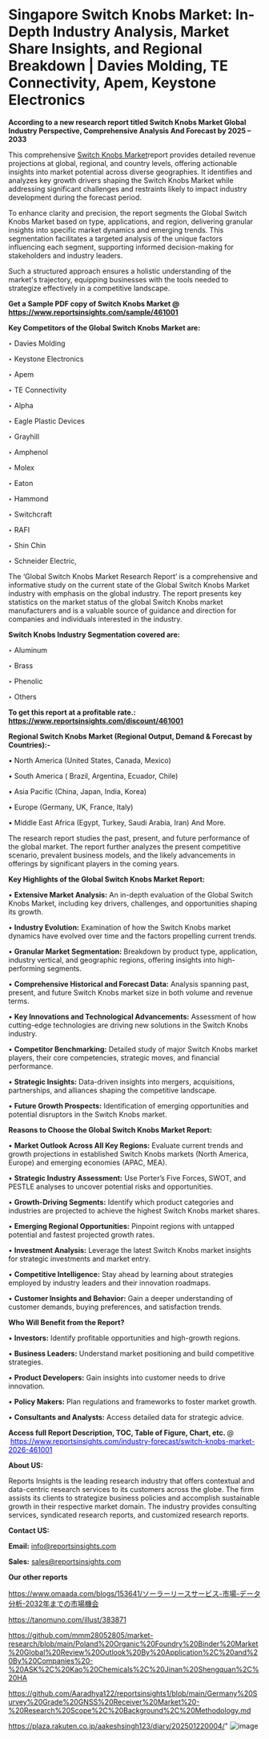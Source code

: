# Singapore Switch Knobs Market: In-Depth Industry Analysis, Market Share Insights, and Regional Breakdown | Davies Molding, TE Connectivity, Apem, Keystone Electronics

<strong>According to a new research report titled Switch Knobs Market Global Industry Perspective, Comprehensive Analysis And Forecast by 2025 – 2033</strong>

This comprehensive <a href=https://www.reportsinsights.com/sample/461001>Switch Knobs Market</a>report provides detailed revenue projections at global, regional, and country levels, offering actionable insights into market potential across diverse geographies. It identifies and analyzes key growth drivers shaping the Switch Knobs Market while addressing significant challenges and restraints likely to impact industry development during the forecast period.

To enhance clarity and precision, the report segments the Global Switch Knobs Market based on type, applications, and region, delivering granular insights into specific market dynamics and emerging trends. This segmentation facilitates a targeted analysis of the unique factors influencing each segment, supporting informed decision-making for stakeholders and industry leaders.

Such a structured approach ensures a holistic understanding of the market's trajectory, equipping businesses with the tools needed to strategize effectively in a competitive landscape.

<strong>Get a Sample PDF copy of Switch Knobs Market </strong><strong>@<a href=https://www.reportsinsights.com/sample/461001 style=color:#0000ff;> https://www.reportsinsights.com/sample/461001</a></strong></font>

<strong>Key Competitors of the Global Switch Knobs Market are:</strong>

‣ Davies Molding

‣ Keystone Electronics

‣ Apem

‣ TE Connectivity

‣ Alpha

‣ Eagle Plastic Devices

‣ Grayhill

‣ Amphenol

‣ Molex

‣ Eaton

‣ Hammond

‣ Switchcraft

‣ RAFI

‣ Shin Chin

‣ Schneider Electric,

The ‘Global Switch Knobs Market Research Report’ is a comprehensive and informative study on the current state of the Global Switch Knobs Market industry with emphasis on the global industry. The report presents key statistics on the market status of the global Switch Knobs market manufacturers and is a valuable source of guidance and direction for companies and individuals interested in the industry.

<strong>Switch Knobs Industry Segmentation covered are:</strong>

‣ Aluminum

‣ Brass

‣ Phenolic

‣ Others

<strong>To get this report at a profitable rate.: <a href=https://www.reportsinsights.com/discount/461001 style=color:#0000ff;>https://www.reportsinsights.com/discount/461001</a></strong></font>

<strong>Regional Switch Knobs Market (Regional Output, Demand &amp; Forecast by Countries):-</strong>

• North America (United States, Canada, Mexico)

• South America ( Brazil, Argentina, Ecuador, Chile)

• Asia Pacific (China, Japan, India, Korea)

• Europe (Germany, UK, France, Italy)

• Middle East Africa (Egypt, Turkey, Saudi Arabia, Iran) And More.

The research report studies the past, present, and future performance of the global market. The report further analyzes the present competitive scenario, prevalent business models, and the likely advancements in offerings by significant players in the coming years.

<strong>Key Highlights of the Global Switch Knobs Market Report:</strong>

• <strong>Extensive Market Analysis:</strong> An in-depth evaluation of the Global Switch Knobs Market, including key drivers, challenges, and opportunities shaping its growth.

• <strong>Industry Evolution:</strong> Examination of how the Switch Knobs market dynamics have evolved over time and the factors propelling current trends.

• <strong>Granular Market Segmentation:</strong> Breakdown by product type, application, industry vertical, and geographic regions, offering insights into high-performing segments.

• <strong>Comprehensive Historical and Forecast Data:</strong> Analysis spanning past, present, and future Switch Knobs market size in both volume and revenue terms.

• <strong>Key Innovations and Technological Advancements:</strong> Assessment of how cutting-edge technologies are driving new solutions in the Switch Knobs industry.

• <strong>Competitor Benchmarking:</strong> Detailed study of major Switch Knobs market players, their core competencies, strategic moves, and financial performance.

• <strong>Strategic Insights:</strong> Data-driven insights into mergers, acquisitions, partnerships, and alliances shaping the competitive landscape.

• <strong>Future Growth Prospects:</strong> Identification of emerging opportunities and potential disruptors in the Switch Knobs market.

<strong>Reasons to Choose the Global Switch Knobs Market Report:</strong>

• <strong>Market Outlook Across All Key Regions:</strong> Evaluate current trends and growth projections in established Switch Knobs markets (North America, Europe) and emerging economies (APAC, MEA).

• <strong>Strategic Industry Assessment:</strong> Use Porter’s Five Forces, SWOT, and PESTLE analyses to uncover potential risks and opportunities.

• <strong>Growth-Driving Segments:</strong> Identify which product categories and industries are projected to achieve the highest Switch Knobs market shares.

• <strong>Emerging Regional Opportunities:</strong> Pinpoint regions with untapped potential and fastest projected growth rates.

• <strong>Investment Analysis:</strong> Leverage the latest Switch Knobs market insights for strategic investments and market entry.

• <strong>Competitive Intelligence:</strong> Stay ahead by learning about strategies employed by industry leaders and their innovation roadmaps.

• <strong>Customer Insights and Behavior:</strong> Gain a deeper understanding of customer demands, buying preferences, and satisfaction trends.

<strong>Who Will Benefit from the Report?</strong>

• <strong>Investors:</strong> Identify profitable opportunities and high-growth regions.

• <strong>Business Leaders:</strong> Understand market positioning and build competitive strategies.

• <strong>Product Developers:</strong> Gain insights into customer needs to drive innovation.

• <strong>Policy Makers:</strong> Plan regulations and frameworks to foster market growth.

• <strong>Consultants and Analysts:</strong> Access detailed data for strategic advice.
</ul>
<strong>Access full Report Description, TOC, Table of Figure, Chart, etc. </strong>@  <a href=https://www.reportsinsights.com/industry-forecast/switch-knobs-market-2026-461001 style=color:#0000ff;>https://www.reportsinsights.com/industry-forecast/switch-knobs-market-2026-461001</a></font>

<strong><strong>About US</strong>:</strong>

Reports Insights is the leading research industry that offers contextual and data-centric research services to its customers across the globe. The firm assists its clients to strategize business policies and accomplish sustainable growth in their respective market domain. The industry provides consulting services, syndicated research reports, and customized research reports.

<strong>Contact US:</strong>

<p class=""""><b>Email:</b> <a href=mailto:info@reportsinsights.com>info@reportsinsights.com</a></p>
<p class=""""><b>Sales:</b> <a href=mailto:sales@reportsinsights.com>sales@reportsinsights.com</a></p>

<strong>Our other reports</strong>

<a href=https://www.omaada.com/blogs/153641/ソーラーリースサービス-市場-データ分析-2032年までの市場機会>https://www.omaada.com/blogs/153641/ソーラーリースサービス-市場-データ分析-2032年までの市場機会</a>

<a href=https://tanomuno.com/illust/383871>https://tanomuno.com/illust/383871</a>

<a href=https://github.com/mmm28052805/market-research/blob/main/Poland%20Organic%20Foundry%20Binder%20Market%20Global%20Review%20Outlook%20By%20Application%2C%20and%20By%20Companies%20-%20ASK%2C%20Kao%20Chemicals%2C%20Jinan%20Shengquan%2C%20HA>https://github.com/mmm28052805/market-research/blob/main/Poland%20Organic%20Foundry%20Binder%20Market%20Global%20Review%20Outlook%20By%20Application%2C%20and%20By%20Companies%20-%20ASK%2C%20Kao%20Chemicals%2C%20Jinan%20Shengquan%2C%20HA</a>

<a href=https://github.com/Aaradhya122/reportsinsights1/blob/main/Germany%20Survey%20Grade%20GNSS%20Receiver%20Market%20-%20Research%20Scope%2C%20Background%2C%20Methodology.md>https://github.com/Aaradhya122/reportsinsights1/blob/main/Germany%20Survey%20Grade%20GNSS%20Receiver%20Market%20-%20Research%20Scope%2C%20Background%2C%20Methodology.md</a>

<a href=https://plaza.rakuten.co.jp/aakeshsingh123/diary/202501220004/>https://plaza.rakuten.co.jp/aakeshsingh123/diary/202501220004/</a>"
![image](https://github.com/user-attachments/assets/f982ba23-5f18-4d35-b445-881ee3f1e4df)
